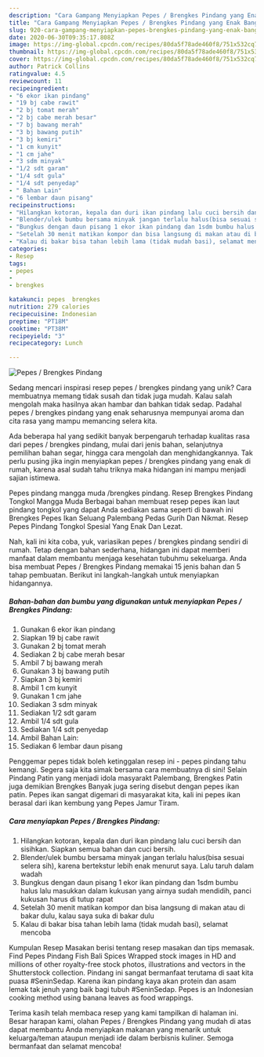 ```yaml
---
description: "Cara Gampang Menyiapkan Pepes / Brengkes Pindang yang Enak Banget"
title: "Cara Gampang Menyiapkan Pepes / Brengkes Pindang yang Enak Banget"
slug: 920-cara-gampang-menyiapkan-pepes-brengkes-pindang-yang-enak-banget
date: 2020-06-30T09:35:17.808Z
image: https://img-global.cpcdn.com/recipes/80da5f78ade460f8/751x532cq70/pepes-brengkes-pindang-foto-resep-utama.jpg
thumbnail: https://img-global.cpcdn.com/recipes/80da5f78ade460f8/751x532cq70/pepes-brengkes-pindang-foto-resep-utama.jpg
cover: https://img-global.cpcdn.com/recipes/80da5f78ade460f8/751x532cq70/pepes-brengkes-pindang-foto-resep-utama.jpg
author: Patrick Collins
ratingvalue: 4.5
reviewcount: 11
recipeingredient:
- "6 ekor ikan pindang"
- "19 bj cabe rawit"
- "2 bj tomat merah"
- "2 bj cabe merah besar"
- "7 bj bawang merah"
- "3 bj bawang putih"
- "3 bj kemiri"
- "1 cm kunyit"
- "1 cm jahe"
- "3 sdm minyak"
- "1/2 sdt garam"
- "1/4 sdt gula"
- "1/4 sdt penyedap"
- " Bahan Lain"
- "6 lembar daun pisang"
recipeinstructions:
- "Hilangkan kotoran, kepala dan duri ikan pindang lalu cuci bersih dan sisihkan. Siapkan semua bahan dan cuci bersih."
- "Blender/ulek bumbu bersama minyak jangan terlalu halus(bisa sesuai selera sih), karena bertekstur lebih enak menurut saya. Lalu taruh dalam wadah"
- "Bungkus dengan daun pisang 1 ekor ikan pindang dan 1sdm bumbu halus lalu masukkan dalam kukusan yang airnya sudah mendidih, panci kukusan harus di tutup rapat"
- "Setelah 30 menit matikan kompor dan bisa langsung di makan atau di bakar dulu, kalau saya suka di bakar dulu"
- "Kalau di bakar bisa tahan lebih lama (tidak mudah basi), selamat mencoba"
categories:
- Resep
tags:
- pepes
- 
- brengkes

katakunci: pepes  brengkes 
nutrition: 279 calories
recipecuisine: Indonesian
preptime: "PT18M"
cooktime: "PT38M"
recipeyield: "3"
recipecategory: Lunch

---
```



![Pepes / Brengkes Pindang](https://img-global.cpcdn.com/recipes/80da5f78ade460f8/751x532cq70/pepes-brengkes-pindang-foto-resep-utama.jpg)

Sedang mencari inspirasi resep pepes / brengkes pindang yang unik? Cara membuatnya memang tidak susah dan tidak juga mudah. Kalau salah mengolah maka hasilnya akan hambar dan bahkan tidak sedap. Padahal pepes / brengkes pindang yang enak seharusnya mempunyai aroma dan cita rasa yang mampu memancing selera kita.

Ada beberapa hal yang sedikit banyak berpengaruh terhadap kualitas rasa dari pepes / brengkes pindang, mulai dari jenis bahan, selanjutnya pemilihan bahan segar, hingga cara mengolah dan menghidangkannya. Tak perlu pusing jika ingin menyiapkan pepes / brengkes pindang yang enak di rumah, karena asal sudah tahu triknya maka hidangan ini mampu menjadi sajian istimewa.

Pepes pindang mangga muda /brengkes pindang. Resep Brengkes Pindang Tongkol Mangga Muda Berbagai bahan membuat resep pepes ikan laut pindang tongkol yang dapat Anda sediakan sama seperti di bawah ini Brengkes Pepes Ikan Seluang Palembang Pedas Gurih Dan Nikmat. Resep Pepes Pindang Tongkol Spesial Yang Enak Dan Lezat.


Nah, kali ini kita coba, yuk, variasikan pepes / brengkes pindang sendiri di rumah. Tetap dengan bahan sederhana, hidangan ini dapat memberi manfaat dalam membantu menjaga kesehatan tubuhmu sekeluarga. Anda bisa membuat Pepes / Brengkes Pindang memakai 15 jenis bahan dan 5 tahap pembuatan. Berikut ini langkah-langkah untuk menyiapkan hidangannya.

<!--inarticleads1-->

##### Bahan-bahan dan bumbu yang digunakan untuk menyiapkan Pepes / Brengkes Pindang:

1. Gunakan 6 ekor ikan pindang
1. Siapkan 19 bj cabe rawit
1. Gunakan 2 bj tomat merah
1. Sediakan 2 bj cabe merah besar
1. Ambil 7 bj bawang merah
1. Gunakan 3 bj bawang putih
1. Siapkan 3 bj kemiri
1. Ambil 1 cm kunyit
1. Gunakan 1 cm jahe
1. Sediakan 3 sdm minyak
1. Sediakan 1/2 sdt garam
1. Ambil 1/4 sdt gula
1. Sediakan 1/4 sdt penyedap
1. Ambil  Bahan Lain:
1. Sediakan 6 lembar daun pisang


Penggemar pepes tidak boleh ketinggalan resep ini - pepes pindang tahu kemangi. Segera saja kita simak bersama cara membuatnya di sini! Selain Pindang Patin yang menjadi idola masyarakt Palembang, Brengkes Patin juga demikian Brengkes Banyak juga sering disebut dengan pepes ikan patin. Pepes ikan sangat digemari di masyarakat kita, kali ini pepes ikan berasal dari ikan kembung yang Pepes Jamur Tiram. 

<!--inarticleads2-->

##### Cara menyiapkan Pepes / Brengkes Pindang:

1. Hilangkan kotoran, kepala dan duri ikan pindang lalu cuci bersih dan sisihkan. Siapkan semua bahan dan cuci bersih.
1. Blender/ulek bumbu bersama minyak jangan terlalu halus(bisa sesuai selera sih), karena bertekstur lebih enak menurut saya. Lalu taruh dalam wadah
1. Bungkus dengan daun pisang 1 ekor ikan pindang dan 1sdm bumbu halus lalu masukkan dalam kukusan yang airnya sudah mendidih, panci kukusan harus di tutup rapat
1. Setelah 30 menit matikan kompor dan bisa langsung di makan atau di bakar dulu, kalau saya suka di bakar dulu
1. Kalau di bakar bisa tahan lebih lama (tidak mudah basi), selamat mencoba


Kumpulan Resep Masakan berisi tentang resep masakan dan tips memasak. Find Pepes Pindang Fish Bali Spices Wrapped stock images in HD and millions of other royalty-free stock photos, illustrations and vectors in the Shutterstock collection. Pindang ini sangat bermanfaat terutama di saat kita puasa #SeninSedap. Karena ikan pindang kaya akan protein dan asam lemak tak jenuh yang baik bagi tubuh #SeninSedap. Pepes is an Indonesian cooking method using banana leaves as food wrappings. 

Terima kasih telah membaca resep yang kami tampilkan di halaman ini. Besar harapan kami, olahan Pepes / Brengkes Pindang yang mudah di atas dapat membantu Anda menyiapkan makanan yang menarik untuk keluarga/teman ataupun menjadi ide dalam berbisnis kuliner. Semoga bermanfaat dan selamat mencoba!
